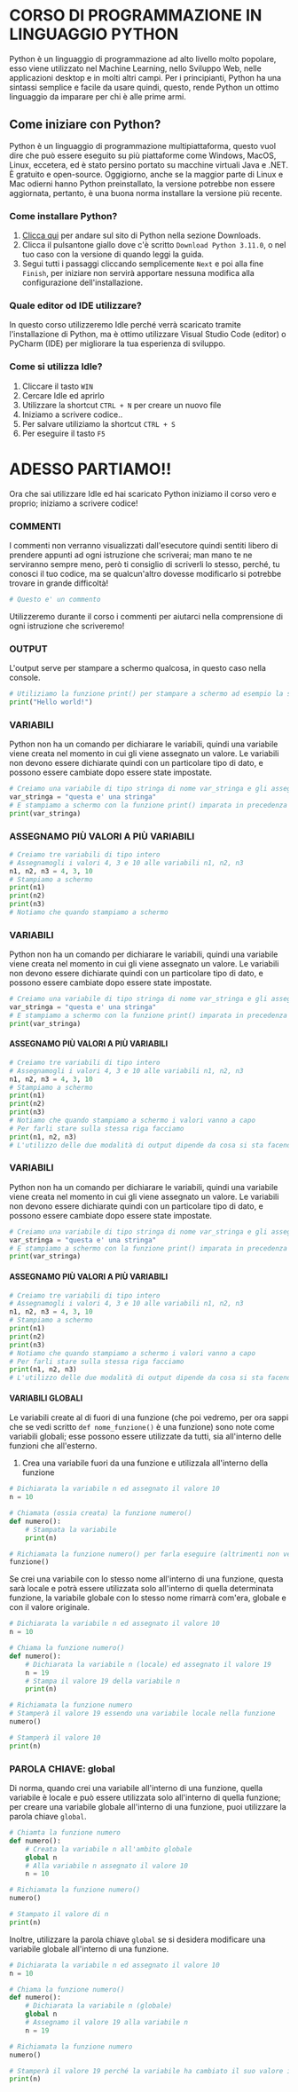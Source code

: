 # **CORSO DI PROGRAMMAZIONE IN LINGUAGGIO PYTHON**

Python è un linguaggio di programmazione ad alto livello molto popolare, esso viene utilizzato nel Machine Learning, nello Sviluppo Web, nelle applicazioni desktop e in molti altri campi. Per i principianti, Python ha una sintassi semplice e facile da usare quindi, questo, rende Python un ottimo linguaggio da imparare per chi è alle prime armi.

## **Come iniziare con Python?**

Python è un linguaggio di programmazione multipiattaforma, questo vuol dire che può essere eseguito su più piattaforme come Windows, MacOS, Linux, eccetera, ed è stato persino portato su macchine virtuali Java e .NET. È gratuito e open-source. Oggigiorno, anche se la maggior parte di Linux e Mac odierni hanno Python preinstallato, la versione potrebbe non essere aggiornata, pertanto, è una buona norma installare la versione più recente.

### **Come installare Python?**
1. [Clicca qui](https://www.python.org/downloads/) per andare sul sito di Python nella sezione Downloads.
2. Clicca il pulsantone giallo dove c'è scritto `Download Python 3.11.0`, o nel tuo caso con la versione di quando leggi la guida.
3. Segui tutti i passaggi cliccando semplicemente `Next` e poi alla fine `Finish`, per iniziare non servirà apportare nessuna modifica alla configurazione dell'installazione.

### **Quale editor od IDE utilizzare?**
In questo corso utilizzeremo Idle perché verrà scaricato tramite l'installazione di Python, ma è ottimo utilizzare Visual Studio Code (editor) o PyCharm (IDE) per migliorare la tua esperienza di sviluppo.

### **Come si utilizza Idle?**
1. Cliccare il tasto `WIN`
2. Cercare Idle ed aprirlo
3. Utilizzare la shortcut `CTRL + N` per creare un nuovo file
4. Iniziamo a scrivere codice..
5. Per salvare utiliziamo la shortcut `CTRL + S`
6. Per eseguire il tasto `F5`

# **ADESSO PARTIAMO!!**

Ora che sai utilizzare Idle ed hai scaricato Python iniziamo il corso vero e proprio; iniziamo a scrivere codice!

### **COMMENTI**
I commenti non verranno visualizzati dall'esecutore quindi sentiti libero di prendere appunti ad ogni istruzione che scriverai; man mano te ne serviranno sempre meno, però ti consiglio di scriverli lo stesso, perché, tu conosci il tuo codice, ma se qualcun'altro dovesse modificarlo si potrebbe trovare in grande difficoltà!

```python
# Questo e' un commento
```
Utilizzeremo durante il corso i commenti per aiutarci nella comprensione di ogni istruzione che scriveremo!

### **OUTPUT**
L'output serve per stampare a schermo qualcosa, in questo caso nella console.

```python
# Utiliziamo la funzione print() per stampare a schermo ad esempio la stringa "Hello world!", ossia una stringa
print("Hello world!")
```

### **VARIABILI**
Python non ha un comando per dichiarare le variabili, quindi una variabile viene creata nel momento in cui gli viene assegnato un valore. Le variabili non devono essere dichiarate quindi con un particolare tipo di dato, e possono essere cambiate dopo essere state impostate.

```python
# Creiamo una variabile di tipo stringa di nome var_stringa e gli assegnamo il valore "questa e' una stringa"
var_stringa = "questa e' una stringa"
# E stampiamo a schermo con la funzione print() imparata in precedenza
print(var_stringa)
```

### **ASSEGNAMO PIÙ VALORI A PIÙ VARIABILI**
```python
# Creiamo tre variabili di tipo intero
# Assegnamogli i valori 4, 3 e 10 alle variabili n1, n2, n3
n1, n2, n3 = 4, 3, 10
# Stampiamo a schermo
print(n1)
print(n2)
print(n3)
# Notiamo che quando stampiamo a schermo 
```

### **VARIABILI**

Python non ha un comando per dichiarare le variabili, quindi una variabile viene creata nel momento in cui gli viene assegnato un valore. Le variabili non devono essere dichiarate quindi con un particolare tipo di dato, e possono essere cambiate dopo essere state impostate.

```python
# Creiamo una variabile di tipo stringa di nome var_stringa e gli assegnamo il valore "questa e' una stringa"
var_stringa = "questa e' una stringa"
# E stampiamo a schermo con la funzione print() imparata in precedenza
print(var_stringa)
```

#### **ASSEGNAMO PIÙ VALORI A PIÙ VARIABILI**

```python
# Creiamo tre variabili di tipo intero
# Assegnamogli i valori 4, 3 e 10 alle variabili n1, n2, n3
n1, n2, n3 = 4, 3, 10
# Stampiamo a schermo
print(n1)
print(n2)
print(n3)
# Notiamo che quando stampiamo a schermo i valori vanno a capo
# Per farli stare sulla stessa riga facciamo
print(n1, n2, n3)
# L'utilizzo delle due modalità di output dipende da cosa si sta facendo
```

### **VARIABILI**

Python non ha un comando per dichiarare le variabili, quindi una variabile viene creata nel momento in cui gli viene assegnato un valore. Le variabili non devono essere dichiarate quindi con un particolare tipo di dato, e possono essere cambiate dopo essere state impostate.

```python
# Creiamo una variabile di tipo stringa di nome var_stringa e gli assegnamo il valore "questa e' una stringa"
var_stringa = "questa e' una stringa"
# E stampiamo a schermo con la funzione print() imparata in precedenza
print(var_stringa)
```

#### **ASSEGNAMO PIÙ VALORI A PIÙ VARIABILI**

```python
# Creiamo tre variabili di tipo intero
# Assegnamogli i valori 4, 3 e 10 alle variabili n1, n2, n3
n1, n2, n3 = 4, 3, 10
# Stampiamo a schermo
print(n1)
print(n2)
print(n3)
# Notiamo che quando stampiamo a schermo i valori vanno a capo
# Per farli stare sulla stessa riga facciamo
print(n1, n2, n3)
# L'utilizzo delle due modalità di output dipende da cosa si sta facendo
```

#### **VARIABILI GLOBALI**

Le variabili create al di fuori di una funzione (che poi vedremo, per ora sappi che se vedi scritto `def nome_funzione()` è una funzione) sono note come variabili globali; esse possono essere utilizzate da tutti, sia all'interno delle funzioni che all'esterno.

1. Crea una variabile fuori da una funzione e utilizzala all'interno della funzione

```python
# Dichiarata la variabile n ed assegnato il valore 10
n = 10

# Chiamata (ossia creata) la funzione numero()
def numero():
    # Stampata la variabile
    print(n)

# Richiamata la funzione numero() per farla eseguire (altrimenti non veniva eseguita)
funzione()
```

Se crei una variabile con lo stesso nome all'interno di una funzione, questa sarà locale e potrà essere utilizzata solo all'interno di quella determinata funzione, la variabile globale con lo stesso nome rimarrà com'era, globale e con il valore originale.

```python
# Dichiarata la variabile n ed assegnato il valore 10
n = 10

# Chiama la funzione numero()
def numero():
    # Dichiarata la variabile n (locale) ed assegnato il valore 19
    n = 19
    # Stampa il valore 19 della variabile n
    print(n)

# Richiamata la funzione numero
# Stamperà il valore 19 essendo una variabile locale nella funzione
numero()

# Stamperà il valore 10
print(n)
```

### **PAROLA CHIAVE: global**
Di norma, quando crei una variabile all'interno di una funzione, quella variabile è locale e può essere utilizzata solo all'interno di quella funzione; per creare una variabile globale all'interno di una funzione, puoi utilizzare la parola chiave `global`.

```python
# Chiamta la funzione numero
def numero():
    # Creata la variabile n all'ambito globale
    global n
    # Alla variabile n assegnato il valore 10
    n = 10

# Richiamata la funzione numero()
numero()

# Stampato il valore di n
print(n)
```

Inoltre, utilizzare la parola chiave `global` se si desidera modificare una variabile globale all'interno di una funzione.

```python
# Dichiarata la variabile n ed assegnato il valore 10
n = 10

# Chiama la funzione numero()
def numero():
    # Dichiarata la variabile n (globale)
    global n
    # Assegnamo il valore 19 alla variabile n
    n = 19

# Richiamata la funzione numero
numero()

# Stamperà il valore 19 perché la variabile ha cambiato il suo valore impostato
print(n)
```

